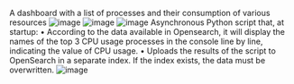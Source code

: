A dashboard with a list of processes and their consumption of various resources
![image](https://github.com/user-attachments/assets/9c41462d-ac5e-4793-af08-548dcd82ce1a)
![image](https://github.com/user-attachments/assets/d5bc77d7-42e3-4f8c-85e2-291a61b035d9)
![image](https://github.com/user-attachments/assets/b8c83be4-9c76-47a4-bb42-2a0d27a29451)
Asynchronous Python script that, at startup:
• According to the data available in Opensearch, it will display the names of the top 3 CPU usage processes in the console line by line, indicating the value of CPU usage.
• Uploads the results of the script to OpenSearch in a separate index. If the index exists, the data must be overwritten.
![image](https://github.com/user-attachments/assets/4ff9fafc-935c-46b4-8431-ac3dfbc6b494)
